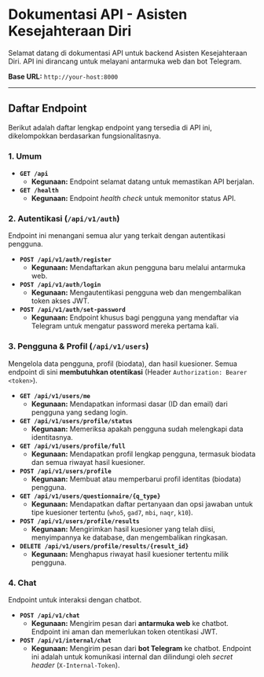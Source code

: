 # Dokumentasi API - Asisten Kesejahteraan Diri

Selamat datang di dokumentasi API untuk backend Asisten Kesejahteraan Diri. API ini dirancang untuk melayani antarmuka web dan bot Telegram.

**Base URL:** `http://your-host:8000`

---

## Daftar Endpoint

Berikut adalah daftar lengkap endpoint yang tersedia di API ini, dikelompokkan berdasarkan fungsionalitasnya.

### 1. Umum
-   **`GET /api`**
    -   **Kegunaan:** Endpoint selamat datang untuk memastikan API berjalan.
-   **`GET /health`**
    -   **Kegunaan:** Endpoint *health check* untuk memonitor status API.

### 2. Autentikasi (`/api/v1/auth`)
Endpoint ini menangani semua alur yang terkait dengan autentikasi pengguna.

-   **`POST /api/v1/auth/register`**
    -   **Kegunaan:** Mendaftarkan akun pengguna baru melalui antarmuka web.
-   **`POST /api/v1/auth/login`**
    -   **Kegunaan:** Mengautentikasi pengguna web dan mengembalikan token akses JWT.
-   **`POST /api/v1/auth/set-password`**
    -   **Kegunaan:** Endpoint khusus bagi pengguna yang mendaftar via Telegram untuk mengatur password mereka pertama kali.

### 3. Pengguna & Profil (`/api/v1/users`)
Mengelola data pengguna, profil (biodata), dan hasil kuesioner. Semua endpoint di sini **membutuhkan otentikasi** (Header `Authorization: Bearer <token>`).

-   **`GET /api/v1/users/me`**
    -   **Kegunaan:** Mendapatkan informasi dasar (ID dan email) dari pengguna yang sedang login.
-   **`GET /api/v1/users/profile/status`**
    -   **Kegunaan:** Memeriksa apakah pengguna sudah melengkapi data identitasnya.
-   **`GET /api/v1/users/profile/full`**
    -   **Kegunaan:** Mendapatkan profil lengkap pengguna, termasuk biodata dan semua riwayat hasil kuesioner.
-   **`POST /api/v1/users/profile`**
    -   **Kegunaan:** Membuat atau memperbarui profil identitas (biodata) pengguna.
-   **`GET /api/v1/users/questionnaire/{q_type}`**
    -   **Kegunaan:** Mendapatkan daftar pertanyaan dan opsi jawaban untuk tipe kuesioner tertentu (`who5`, `gad7`, `mbi`, `naqr`, `k10`).
-   **`POST /api/v1/users/profile/results`**
    -   **Kegunaan:** Mengirimkan hasil kuesioner yang telah diisi, menyimpannya ke database, dan mengembalikan ringkasan.
-   **`DELETE /api/v1/users/profile/results/{result_id}`**
    -   **Kegunaan:** Menghapus riwayat hasil kuesioner tertentu milik pengguna.

### 4. Chat
Endpoint untuk interaksi dengan chatbot.

-   **`POST /api/v1/chat`**
    -   **Kegunaan:** Mengirim pesan dari **antarmuka web** ke chatbot. Endpoint ini aman dan memerlukan token otentikasi JWT.
-   **`POST /api/v1/internal/chat`**
    -   **Kegunaan:** Mengirim pesan dari **bot Telegram** ke chatbot. Endpoint ini adalah untuk komunikasi internal dan dilindungi oleh *secret header* (`X-Internal-Token`).